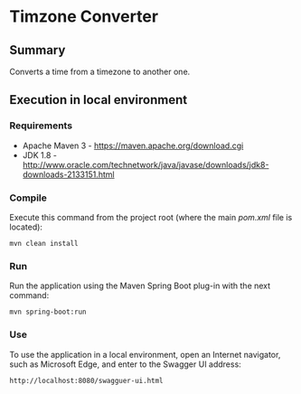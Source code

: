 # Timzone Converter

## Summary
Converts a time from a timezone to another one.

## Execution in local environment

### Requirements
- Apache Maven 3 - https://maven.apache.org/download.cgi
- JDK 1.8 - http://www.oracle.com/technetwork/java/javase/downloads/jdk8-downloads-2133151.html

### Compile
Execute this command from the project root (where the main *pom.xml* file is located):
```shell
mvn clean install
```

### Run
Run the application using the Maven Spring Boot plug-in with the next command:
```shell
mvn spring-boot:run
```

### Use
To use the application in a local environment, open an Internet navigator, such as Microsoft Edge, and enter to the Swagger UI address:
```shell
http://localhost:8080/swagguer-ui.html
```